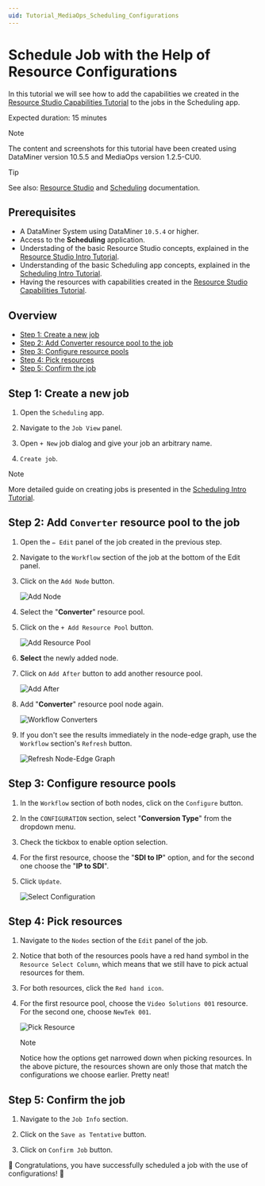 ```yaml
---
uid: Tutorial_MediaOps_Scheduling_Configurations
---
```


# Schedule Job with the Help of Resource Configurations

In this tutorial we will see how to add the capabilities we created in the [Resource Studio Capabilities Tutorial](xref:Tutorial_MediaOps_Resource_Studio_Capabilities_and_Capacities) to the jobs in the Scheduling app.

Expected duration: 15 minutes

> [!NOTE]  
> The content and screenshots for this tutorial have been created using DataMiner version 10.5.5 and MediaOps version 1.2.5-CU0.

> [!TIP]  
> See also: [Resource Studio](xref:MO_Resource_Studio) and [Scheduling](xref:MO_Scheduling) documentation.

## Prerequisites

- A DataMiner System using DataMiner `10.5.4` or higher.
- Access to the **Scheduling** application.
- Understading of the basic Resource Studio concepts, explained in the [Resource Studio Intro Tutorial](xref:Tutorial_MediaOps_Resource_Studio_Intro).
- Understanding of the basic Scheduling app concepts, explained in the [Scheduling Intro Tutorial](xref:Tutorial_MediaOps_Scheduling_Encoder_Decoder).
- Having the resources with capabilities created in the [Resource Studio Capabilities Tutorial](xref:Tutorial_MediaOps_Resource_Studio_Capabilities_and_Capacities).

## Overview

- [Step 1: Create a new job](#step-1-create-a-new-job)
- [Step 2: Add Converter resource pool to the job](#step-2-add-converter-resource-pool-to-the-job)
- [Step 3: Configure resource pools](#step-3-configure-resource-pools)
- [Step 4: Pick resources](#step-4-pick-resources)
- [Step 5: Confirm the job](#step-5-confirm-the-job)

## Step 1: Create a new job

1. Open the `Scheduling` app.

1. Navigate to the `Job View` panel.

1. Open `+ New` job dialog and give your job an arbitrary name.

1. `Create job`.

> [!NOTE]  
> More detailed guide on creating jobs is presented in the [Scheduling Intro Tutorial](xref:Tutorial_MediaOps_Scheduling_Encoder_Decoder).

## Step 2: Add `Converter` resource pool to the job

1. Open the `✏️ Edit` panel of the job created in the previous step.

1. Navigate to the `Workflow` section of the job at the bottom of the Edit panel.

1. Click on the `Add Node` button.

   ![Add Node](~/solutions/images/Scheduling_Add_Node.png)

1. Select the "**Converter**" resource pool.

1. Click on the `+ Add Resource Pool` button.

   ![Add Resource Pool](~/solutions/images/Scheduling_Add_Resource_Pool.png)

1. **Select** the newly added node.

1. Click on `Add After` button to add another resource pool.

   ![Add After](~/solutions/images/Scheduling_Add_After.png)

1. Add "**Converter**" resource pool node again.

   ![Workflow Converters](~/solutions/images/Scheduling_Workflow_Converters.png)

1. If you don't see the results immediately in the node-edge graph, use the `Workflow` section's `Refresh` button.

    ![Refresh Node-Edge Graph](~/solutions/images/Scheduling_Workflow_Refresh.png)

## Step 3: Configure resource pools

1. In the `Workflow` section of both nodes, click on the `Configure` button.

1. In the `CONFIGURATION` section, select "**Conversion Type**" from the dropdown menu.

1. Check the tickbox to enable option selection.

1. For the first resource, choose the "**SDI to IP**" option, and for the second one choose the "**IP to SDI**".

1. Click `Update`.

   ![Select Configuration](~/solutions/images/Scheduling_Select_Configuration.png)

## Step 4: Pick resources

1. Navigate to the `Nodes` section of the `Edit` panel of the job.

1. Notice that both of the resources pools have a red hand symbol in the `Resource Select Column`, which means that we still have to pick actual resources for them.

1. For both resources, click the `Red hand icon`.

1. For the first resource pool, choose the `Video Solutions 001` resource. For the second one, choose `NewTek 001`.

   ![Pick Resource](~/solutions/images/Scheduling_Pick_Resource.png)
   
    > [!NOTE]  
    > Notice how the options get narrowed down when picking resources. In the above picture, the resources shown are only those that match the configurations we choose earlier. Pretty neat!

## Step 5: Confirm the job

1. Navigate to the `Job Info` section.

1. Click on the `Save as Tentative` button.

1. Click on `Confirm Job` button.

🎉 Congratulations, you have successfully scheduled a job with the use of configurations! 🎉
